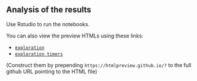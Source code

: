 ## Analysis of the results

Use Rstudio to run the notebooks.

You can also view the preview HTMLs using these links:

- [`exploration`](https://htmlpreview.github.io/?https://github.com/imapp-pl/gas-cost-estimator/blob/master/src/analysis/exploration.nb.html)
- [`exploration timers`](https://htmlpreview.github.io/?https://github.com/imapp-pl/gas-cost-estimator/blob/master/src/analysis/exploration_timers.nb.html)

(Construct them by prepending `https://htmlpreview.github.io/?` to the full github URL pointing to the HTML file)
